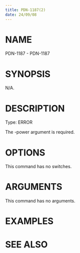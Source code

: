 ```yaml
---
title: PDN-1187(2)
date: 24/09/08
---
```


# NAME

PDN-1187 - PDN-1187

# SYNOPSIS

N/A.

# DESCRIPTION

Type: ERROR

The -power argument is required.

# OPTIONS

This command has no switches.

# ARGUMENTS

This command has no arguments.

# EXAMPLES

# SEE ALSO
